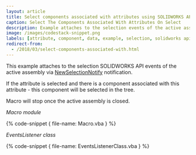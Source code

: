 ```yaml
---
layout: article
title: Select components associated with attributes using SOLIDWORKS API
caption: Select The Components Associated With Attributes On Select
description: Example attaches to the selection events of the active assembly
image: /images/codestack-snippet.png
labels: [attribute, component, data, example, selection, solidworks api]
redirect-from:
  - /2018/03/select-components-associated-with.html
---
```

This example attaches to the selection SOLIDWORKS API events of the active assembly via [NewSelectionNotify](http://help.solidworks.com/2018/english/api/sldworksapi/solidworks.interop.sldworks~solidworks.interop.sldworks.dassemblydocevents_newselectionnotifyeventhandler.html) notification.

If the attribute is selected and there is a component associated with this attribute - this component will be selected in the tree.  

Macro will stop once the active assembly is closed.  

*Macro module*

{% code-snippet { file-name: Macro.vba } %}

*EventsListener class*

{% code-snippet { file-name: EventsListenerClass.vba } %}